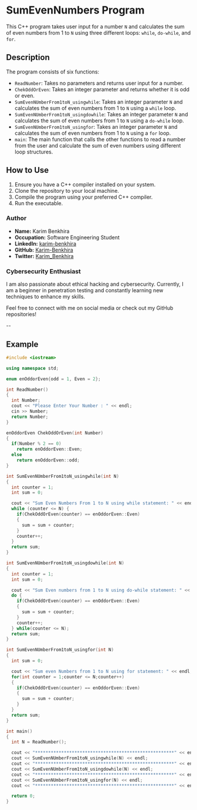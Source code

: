 # SumEvenNumbers Program

This C++ program takes user input for a number `N` and calculates the sum of even numbers from 1 to `N` using three different loops: `while`, `do-while`, and `for`.

## Description

The program consists of six functions:
- `ReadNumber`: Takes no parameters and returns user input for a number.
- `ChekOddOrEven`: Takes an integer parameter and returns whether it is odd or even.
- `SumEvenNUmberFrom1toN_usingwhile`: Takes an integer parameter `N` and calculates the sum of even numbers from 1 to `N` using a `while` loop.
- `SumEvenNUmberFrom1toN_usingdowhile`: Takes an integer parameter `N` and calculates the sum of even numbers from 1 to `N` using a `do-while` loop.
- `SumEvenNUmberFrom1toN_usingfor`: Takes an integer parameter `N` and calculates the sum of even numbers from 1 to `N` using a `for` loop.
- `main`: The main function that calls the other functions to read a number from the user and calculate the sum of even numbers using different loop structures.

## How to Use

1. Ensure you have a C++ compiler installed on your system.
2. Clone the repository to your local machine.
3. Compile the program using your preferred C++ compiler.
4. Run the executable.

### Author

- **Name:** Karim Benkhira
- **Occupation:** Software Engineering Student
- **LinkedIn:** [karim-benkhira](https://linkedin.com/in/karim-benkhira-206597224)
- **GitHub:** [Karim-Benkhira](https://github.com/Karim-Benkhira)
- **Twitter:** [Karim_Benkhira](https://twitter.com/Karim_Benkhira)

### Cybersecurity Enthusiast

I am also passionate about ethical hacking and cybersecurity. Currently, I am a beginner in penetration testing and constantly learning new techniques to enhance my skills.

Feel free to connect with me on social media or check out my GitHub repositories!

--

## Example

```cpp
#include <iostream>

using namespace std;

enum enOddorEven{odd = 1, Even = 2};

int ReadNumber()
{
  int Number;
  cout << "Please Enter Your Number : " << endl;
  cin >> Number;
  return Number;
}

enOddorEven ChekOddOrEven(int Number)
{
  if(Number % 2 == 0)
    return enOddorEven::Even;
  else
    return enOddorEven::odd;
}

int SumEvenNUmberFrom1toN_usingwhile(int N)
{
  int counter = 1;
  int sum = 0;

  cout << "Sum Even Numbers From 1 to N using while statement: " << endl;
  while (counter <= N) {
    if(ChekOddOrEven(counter) == enOddorEven::Even)
    {
      sum = sum + counter;
    }
    counter++;
  }
  return sum;
}

int SumEvenNUmberFrom1toN_usingdowhile(int N)
{
  int counter = 1;
  int sum = 0;

  cout << "Sum Even numbers from 1 to N using do-while statement: " << endl;
  do {
    if(ChekOddOrEven(counter) == enOddorEven::Even)
    {
      sum = sum + counter;
    }
    counter++;
  } while(counter <= N);
  return sum;
}

int SumEvenNUmberFrom1toN_usingfor(int N)
{
  int sum = 0;

  cout << "Sum even Numbers from 1 to N using for statement: " << endl;
  for(int counter = 1;counter <= N;counter++)
  {
    if(ChekOddOrEven(counter) == enOddorEven::Even)
    {
      sum = sum + counter;
    }
  }
  return sum;
}

int main()
{
  int N = ReadNumber();

  cout << "*****************************************************" << endl;
  cout << SumEvenNUmberFrom1toN_usingwhile(N) << endl;
  cout << "*****************************************************" << endl;
  cout << SumEvenNUmberFrom1toN_usingdowhile(N) << endl;
  cout << "*****************************************************" << endl;
  cout << SumEvenNUmberFrom1toN_usingfor(N) << endl;
  cout << "*****************************************************" << endl;

  return 0;
}
